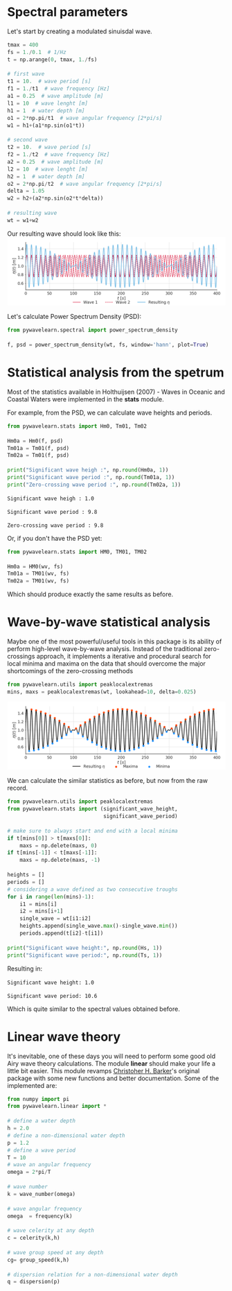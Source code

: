 
# Spectral parameters

Let's start by creating a modulated sinuisdal wave.

```python
tmax = 400
fs = 1./0.1  # 1/Hz
t = np.arange(0, tmax, 1./fs)

# first wave
t1 = 10.  # wave period [s]
f1 = 1./t1  # wave frequency [Hz]
a1 = 0.25  # wave amplitude [m]
l1 = 10  # wave lenght [m]
h1 = 1  # water depth [m]
o1 = 2*np.pi/t1  # wave angular frequency [2*pi/s]
w1 = h1+(a1*np.sin(o1*t))

# second wave
t2 = 10.  # wave period [s]
f2 = 1./t2  # wave frequency [Hz]
a2 = 0.25  # wave amplitude [m]
l2 = 10  # wave lenght [m]
h2 = 1  # water depth [m]
o2 = 2*np.pi/t2  # wave angular frequency [2*pi/s]
delta = 1.05
w2 = h2+(a2*np.sin(o2*t*delta))

# resulting wave
wt = w1+w2
```

Our resulting wave should look like this:
![](image/linwave.png)

Let's calculate Power Spectrum Density (PSD):

```python
from pywavelearn.spectral import power_spectrum_density

f, psd = power_spectrum_density(wt, fs, window='hann', plot=True)
```

# Statistical analysis from the spetrum

Most of the statistics available in Holthuijsen (2007) - Waves in Oceanic
and Coastal Waters were implemented in the **stats** module.

For example, from the PSD, we can calculate wave heights and periods.

```python
from pywavelearn.stats import Hm0, Tm01, Tm02

Hm0a = Hm0(f, psd)
Tm01a = Tm01(f, psd)
Tm02a = Tm01(f, psd)

print("Significant wave heigh :", np.round(Hm0a, 1))
print("Significant wave period :", np.round(Tm01a, 1))
print("Zero-crossing wave period :", np.round(Tm02a, 1))
```
```Significant wave heigh : 1.0```

```Significant wave period : 9.8```

```Zero-crossing wave period : 9.8```


Or, if you don't have the PSD yet:

```python
from pywavelearn.stats import HM0, TM01, TM02

Hm0a = HM0(wv, fs)
Tm01a = TM01(wv, fs)
Tm02a = TM01(wv, fs)
```

Which should produce exactly the same results as before.

# Wave-by-wave statistical analysis

Maybe one of the most powerful/useful tools in this package is its ability
of perform high-level wave-by-wave analysis. Instead of the traditional
zero-crossings approach, it implements a iterative and procedural search for
local minima and maxima on the data that should overcome the major shortcomings
of the zero-crossing methods

```python
from pywavelearn.utils import peaklocalextremas
mins, maxs = peaklocalextremas(wt, lookahead=10, delta=0.025)
```
![](image/wavebywave.png)


We can calculate the similar statistics as before, but now from the
raw record.

```python
from pywavelearn.utils import peaklocalextremas
from pywavelearn.stats import (significant_wave_height,
                               significant_wave_period)

# make sure to always start and end with a local minima
if t[mins[0]] > t[maxs[0]]:
    maxs = np.delete(maxs, 0)
if t[mins[-1]] < t[maxs[-1]]:
    maxs = np.delete(maxs, -1)

heights = []
periods = []
# considering a wave defined as two consecutive troughs
for i in range(len(mins)-1):
    i1 = mins[i]
    i2 = mins[i+1]
    single_wave = wt[i1:i2]
    heights.append(single_wave.max()-single_wave.min())
    periods.append(t[i2]-t[i1])

print("Significant wave height:", np.round(Hs, 1))
print("Significant wave period:", np.round(Ts, 1))
```

Resulting in:

```Significant wave height: 1.0```

```Significant wave period: 10.6```

Which is quite similar to the spectral values obtained before.

# Linear wave theory

It's inevitable, one of these days you will need to perform some good old Airy
wave theory calculations. The module **linear** should make your life a little
bit easier. This module revamps  [Christoher H. Barker](https://github.com/ChrisBarker-NOAA/wave_utils)'s original package with
some new functions and better documentation. Some of the implemented are:

```python
from numpy import pi
from pywavelearn.linear import *

# define a water depth
h = 2.0
# define a non-dimensional water depth
p = 1.2
# define a wave period
T = 10
# wave an angular frequency
omega = 2*pi/T

# wave number
k = wave_number(omega)

# wave angular frequency
omega  = frequency(k)

# wave celerity at any depth
c = celerity(k,h)

# wave group speed at any depth
cg= group_speed(k,h)

# dispersion relation for a non-dimensional water depth
q = dispersion(p)
```
